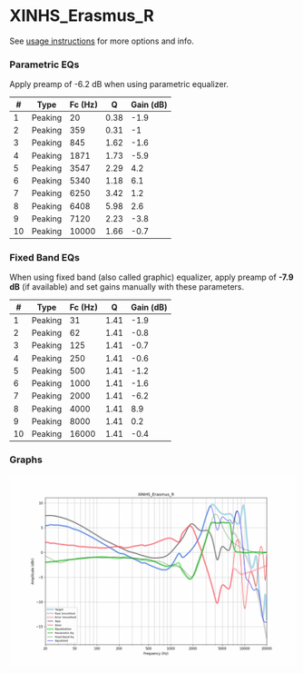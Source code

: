 # XINHS_Erasmus_R
See [usage instructions](https://github.com/jaakkopasanen/AutoEq#usage) for more options and info.

### Parametric EQs
Apply preamp of -6.2 dB when using parametric equalizer.

|   # | Type    |   Fc (Hz) |    Q |   Gain (dB) |
|-----|---------|-----------|------|-------------|
|   1 | Peaking |        20 | 0.38 |        -1.9 |
|   2 | Peaking |       359 | 0.31 |        -1   |
|   3 | Peaking |       845 | 1.62 |        -1.6 |
|   4 | Peaking |      1871 | 1.73 |        -5.9 |
|   5 | Peaking |      3547 | 2.29 |         4.2 |
|   6 | Peaking |      5340 | 1.18 |         6.1 |
|   7 | Peaking |      6250 | 3.42 |         1.2 |
|   8 | Peaking |      6408 | 5.98 |         2.6 |
|   9 | Peaking |      7120 | 2.23 |        -3.8 |
|  10 | Peaking |     10000 | 1.66 |        -0.7 |

### Fixed Band EQs
When using fixed band (also called graphic) equalizer, apply preamp of **-7.9 dB** (if available) and set gains manually with these parameters.

|   # | Type    |   Fc (Hz) |    Q |   Gain (dB) |
|-----|---------|-----------|------|-------------|
|   1 | Peaking |        31 | 1.41 |        -1.9 |
|   2 | Peaking |        62 | 1.41 |        -0.8 |
|   3 | Peaking |       125 | 1.41 |        -0.7 |
|   4 | Peaking |       250 | 1.41 |        -0.6 |
|   5 | Peaking |       500 | 1.41 |        -1.2 |
|   6 | Peaking |      1000 | 1.41 |        -1.6 |
|   7 | Peaking |      2000 | 1.41 |        -6.2 |
|   8 | Peaking |      4000 | 1.41 |         8.9 |
|   9 | Peaking |      8000 | 1.41 |         0.2 |
|  10 | Peaking |     16000 | 1.41 |        -0.4 |

### Graphs
![](./XINHS_Erasmus_R.png)
